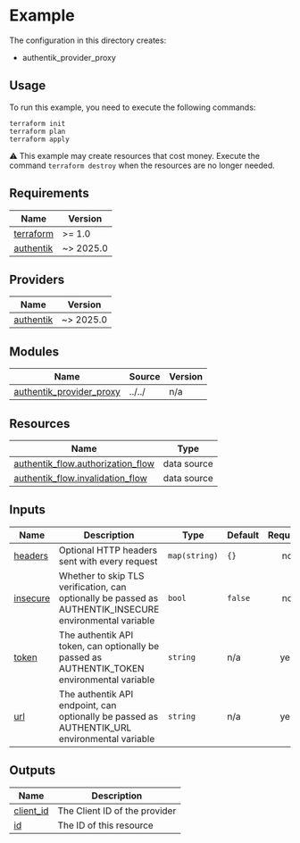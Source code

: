 # Example

The configuration in this directory creates:

* authentik_provider_proxy

## Usage

To run this example, you need to execute the following commands:

```shell
terraform init
terraform plan
terraform apply
```

:warning: This example may create resources that cost money. Execute the
command `terraform destroy` when the resources are no longer needed.

<!-- BEGIN_TF_DOCS -->
## Requirements

| Name | Version |
|------|---------|
| <a name="requirement_terraform"></a> [terraform](#requirement\_terraform) | >= 1.0 |
| <a name="requirement_authentik"></a> [authentik](#requirement\_authentik) | ~> 2025.0 |

## Providers

| Name | Version |
|------|---------|
| <a name="provider_authentik"></a> [authentik](#provider\_authentik) | ~> 2025.0 |

## Modules

| Name | Source | Version |
|------|--------|---------|
| <a name="module_authentik_provider_proxy"></a> [authentik\_provider\_proxy](#module\_authentik\_provider\_proxy) | ../../ | n/a |

## Resources

| Name | Type |
|------|------|
| [authentik_flow.authorization_flow](https://registry.terraform.io/providers/goauthentik/authentik/latest/docs/data-sources/flow) | data source |
| [authentik_flow.invalidation_flow](https://registry.terraform.io/providers/goauthentik/authentik/latest/docs/data-sources/flow) | data source |

## Inputs

| Name | Description | Type | Default | Required |
|------|-------------|------|---------|:--------:|
| <a name="input_headers"></a> [headers](#input\_headers) | Optional HTTP headers sent with every request | `map(string)` | `{}` | no |
| <a name="input_insecure"></a> [insecure](#input\_insecure) | Whether to skip TLS verification, can optionally be passed as AUTHENTIK\_INSECURE environmental variable | `bool` | `false` | no |
| <a name="input_token"></a> [token](#input\_token) | The authentik API token, can optionally be passed as AUTHENTIK\_TOKEN environmental variable | `string` | n/a | yes |
| <a name="input_url"></a> [url](#input\_url) | The authentik API endpoint, can optionally be passed as AUTHENTIK\_URL environmental variable | `string` | n/a | yes |

## Outputs

| Name | Description |
|------|-------------|
| <a name="output_client_id"></a> [client\_id](#output\_client\_id) | The Client ID of the provider |
| <a name="output_id"></a> [id](#output\_id) | The ID of this resource |
<!-- END_TF_DOCS -->
